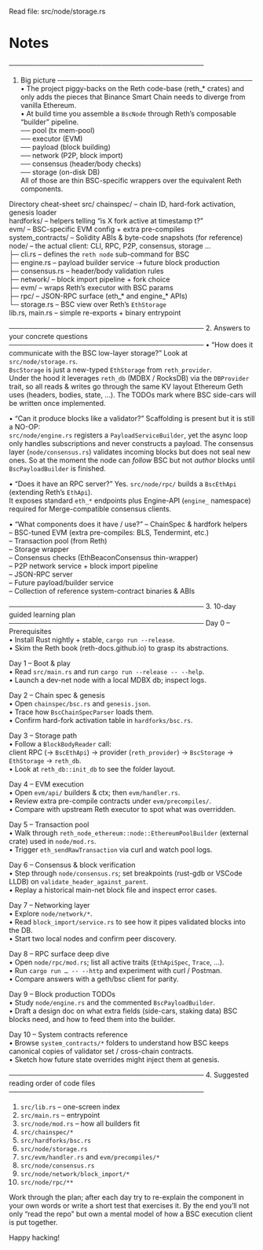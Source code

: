 Read file: src/node/storage.rs

# Notes 

────────────────────────────────────────
1. Big picture
────────────────────────────────────────
• The project piggy-backs on the Reth code-base (reth_* crates) and only adds the pieces that Binance Smart Chain needs to diverge from vanilla Ethereum.  
• At build time you assemble a `BscNode` through Reth’s composable “builder” pipeline.  
  ── pool  (tx mem-pool)  
  ── executor  (EVM)  
  ── payload   (block building)  
  ── network   (P2P, block import)  
  ── consensus (header/body checks)  
  ── storage   (on-disk DB)  
  All of those are thin BSC-specific wrappers over the equivalent Reth components.

Directory cheat-sheet
src/
  chainspec/        – chain ID, hard-fork activation, genesis loader  
  hardforks/        – helpers telling “is X fork active at timestamp t?”  
  evm/              – BSC-specific EVM config + extra pre-compiles  
  system_contracts/ – Solidity ABIs & byte-code snapshots (for reference)  
  node/             – the actual client: CLI, RPC, P2P, consensus, storage …  
      ├─ cli.rs     – defines the `reth node` sub-command for BSC  
      ├─ engine.rs  – payload builder service ⇢ future block production  
      ├─ consensus.rs – header/body validation rules  
      ├─ network/   – block import pipeline + fork choice  
      ├─ evm/       – wraps Reth’s executor with BSC params  
      ├─ rpc/       – JSON-RPC surface (eth_* and engine_* APIs)  
      └─ storage.rs – BSC view over Reth’s `EthStorage`  
  lib.rs, main.rs   – simple re-exports + binary entrypoint

────────────────────────────────────────
2. Answers to your concrete questions
────────────────────────────────────────
• “How does it communicate with the BSC low-layer storage?”
  Look at `src/node/storage.rs`.  
  `BscStorage` is just a new-typed `EthStorage` from `reth_provider`.  
  Under the hood it leverages `reth_db` (MDBX / RocksDB) via the `DBProvider` trait, so all reads & writes go through the same KV layout Ethereum Geth uses (headers, bodies, state, …).  The TODOs mark where BSC side-cars will be written once implemented.

• “Can it produce blocks like a validator?”
  Scaffolding is present but it is still a NO-OP:  
  `src/node/engine.rs` registers a `PayloadServiceBuilder`, yet the async loop only handles subscriptions and never constructs a payload.  The consensus layer (`node/consensus.rs`) validates incoming blocks but does not seal new ones.  So at the moment the node can *follow* BSC but not *author* blocks until `BscPayloadBuilder` is finished.

• “Does it have an RPC server?”
  Yes.  `src/node/rpc/` builds a `BscEthApi` (extending Reth’s `EthApi`).  
  It exposes standard `eth_*` endpoints plus Engine-API (`engine_` namespace) required for Merge-compatible consensus clients.

• “What components does it have / use?”
  – ChainSpec & hardfork helpers  
  – BSC-tuned EVM (extra pre-compiles: BLS, Tendermint, etc.)  
  – Transaction pool (from Reth)  
  – Storage wrapper  
  – Consensus checks (EthBeaconConsensus thin-wrapper)  
  – P2P network service + block import pipeline  
  – JSON-RPC server  
  – Future payload/builder service  
  – Collection of reference system-contract binaries & ABIs

────────────────────────────────────────
3. 10-day guided learning plan
────────────────────────────────────────
Day 0 – Prerequisites  
  • Install Rust nightly + stable, `cargo run --release`.  
  • Skim the Reth book (reth-docs.github.io) to grasp its abstractions.

Day 1 – Boot & play  
  • Read `src/main.rs` and run `cargo run --release -- --help`.  
  • Launch a dev-net node with a local MDBX db; inspect logs.

Day 2 – Chain spec & genesis  
  • Open `chainspec/bsc.rs` and `genesis.json`.  
  • Trace how `BscChainSpecParser` loads them.  
  • Confirm hard-fork activation table in `hardforks/bsc.rs`.

Day 3 – Storage path  
  • Follow a `BlockBodyReader` call:  
    client RPC (→ `BscEthApi`) → provider (`reth_provider`) → `BscStorage` → `EthStorage` → `reth_db`.  
  • Look at `reth_db::init_db` to see the folder layout.

Day 4 – EVM execution  
  • Open `evm/api/` builders & ctx; then `evm/handler.rs`.  
  • Review extra pre-compile contracts under `evm/precompiles/`.  
  • Compare with upstream Reth executor to spot what was overridden.

Day 5 – Transaction pool  
  • Walk through `reth_node_ethereum::node::EthereumPoolBuilder` (external crate) used in `node/mod.rs`.  
  • Trigger `eth_sendRawTransaction` via curl and watch pool logs.

Day 6 – Consensus & block verification  
  • Step through `node/consensus.rs`; set breakpoints (rust-gdb or VSCode LLDB) on `validate_header_against_parent`.  
  • Replay a historical main-net block file and inspect error cases.

Day 7 – Networking layer  
  • Explore `node/network/*`.  
  • Read `block_import/service.rs` to see how it pipes validated blocks into the DB.  
  • Start two local nodes and confirm peer discovery.

Day 8 – RPC surface deep dive  
  • Open `node/rpc/mod.rs`; list all active traits (`EthApiSpec`, `Trace`, …).  
  • Run `cargo run … -- --http` and experiment with curl / Postman.  
  • Compare answers with a geth/bsc client for parity.

Day 9 – Block production TODOs  
  • Study `node/engine.rs` and the commented `BscPayloadBuilder`.  
  • Draft a design doc on what extra fields (side-cars, staking data) BSC blocks need, and how to feed them into the builder.

Day 10 – System contracts reference  
  • Browse `system_contracts/*` folders to understand how BSC keeps canonical copies of validator set / cross-chain contracts.  
  • Sketch how future state overrides might inject them at genesis.

────────────────────────────────────────
4. Suggested reading order of code files
────────────────────────────────────────
1. `src/lib.rs` – one-screen index  
2. `src/main.rs` – entrypoint  
3. `src/node/mod.rs` – how all builders fit  
4. `src/chainspec/*`  
5. `src/hardforks/bsc.rs`  
6. `src/node/storage.rs`  
7. `src/evm/handler.rs` and `evm/precompiles/*`  
8. `src/node/consensus.rs`  
9. `src/node/network/block_import/*`  
10. `src/node/rpc/**`

Work through the plan; after each day try to re-explain the component in your own words or write a short test that exercises it.  By the end you’ll not only “read the repo” but own a mental model of how a BSC execution client is put together.

Happy hacking!